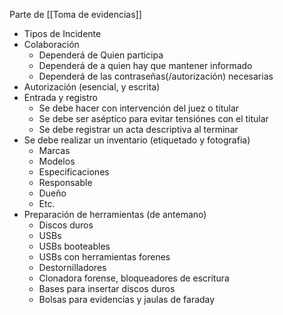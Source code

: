 Parte de [[Toma de evidencias]]

- Tipos de Incidente
- Colaboración
	- Dependerá de Quien participa
	- Dependerá de a quien hay que mantener informado
	- Dependerá de las contraseñas(/autorización) necesarias
- Autorización (esencial, y escrita)
- Entrada y registro
	- Se debe hacer con intervención del juez o titular
	- Se debe ser aséptico para evitar tensiónes con el titular
	- Se debe registrar un acta descriptiva al terminar
- Se debe realizar un inventario (etiquetado y fotografia)
	- Marcas
	- Modelos
	- Especificaciones
	- Responsable
	- Dueño
	- Etc.
- Preparación de herramientas (de antemano)
	- Discos duros
	- USBs
	- USBs booteables
	- USBs con herramientas forenes
	- Destornilladores
	- Clonadora forense, bloqueadores de escritura
	- Bases para insertar discos duros
	- Bolsas para evidencias y jaulas de faraday
